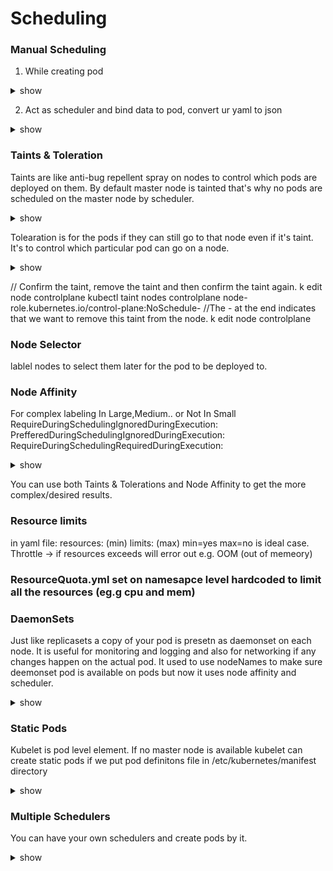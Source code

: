 # Scheduling


### Manual Scheduling

1) While creating pod

<details><summary>show</summary>
<p>
  
```bash
---
apiVersion: v1
kind: Pod
metadata:
  name: nginx
spec:
  nodeName: controlplane     ---> controlplane is the node name
  containers:
  -  image: nginx
     name: nginx
```

</p>
</details>



2) Act as scheduler and bind data to pod, convert ur yaml to json 


<details><summary>show</summary>
<p>
  
```bash
kubectl get nodes
kubectl get pods -o wide


kubectl get pods --selector env=dev
kubectl get pods --selector env=dev --no-headers | wc -l
kubectl get pods --selector bu=finance --no-headers | wc -l
kubectl get all --selector env=prod --no-headers | wc -l
kubectl get all --selector env=prod,bu=finance,tier=frontend


---
apiVersion: apps/v1
kind: ReplicaSet
metadata:
   name: replicaset-1
spec:
   replicas: 2
   selector:
      matchLabels:
        tier: front-end   
   template:
     metadata:
       labels:
        tier: front-end         ----------------------> changed from nginx to front-end (matched the labels)
     spec:
       containers:
       - name: nginx
         image: nginx 

kubectl apply -f replicaset-definition-1.yaml
```

</p>
</details>


### Taints & Toleration

Taints are like anti-bug repellent spray on nodes to control which pods are deployed on them. By default master node is tainted that's why no pods are scheduled on the master node by scheduler.


<details><summary>show</summary>
<p>
  
```bash
kubectl describe node node01 | grep -i taints
kubectl taint nodes node01 spray=mortein:NoSchedule

```
</p>
</details>

Tolearation is for the pods if they can still go to that node even if it's taint. It's to control which particular pod can go on a node.

<details><summary>show</summary>
<p>
  
```bash
---
apiVersion: v1
kind: Pod
metadata:
  name: bee
spec:
  containers:
  - image: nginx
    name: bee
  tolerations:
  - key: spray
    value: mortein
    effect: NoSchedule
    operator: Equal

kubectl create -f bee-pod.yaml

k describe node controlplane

```
</p>
</details>


// Confirm the taint, remove the taint and then confirm the taint again.
k edit node controlplane
kubectl taint nodes controlplane node-role.kubernetes.io/control-plane:NoSchedule-
//The - at the end indicates that we want to remove this taint from the node.
k edit node controlplane

### Node Selector

lablel nodes to select them later for the pod to be deployed to.

### Node Affinity

For complex labeling
In Large,Medium.. or Not In Small
RequireDuringSchedulingIgnoredDuringExecution:
PrefferedDuringSchedulingIgnoredDuringExecution:
RequireDuringSchedulingRequiredDuringExecution:

<details><summary>show</summary>
<p>
  
```bash
k describe node01
k describe node node01
k label node node01 color=blue
k describe node node01

kubectl create deployment blue --image=nginx --replicas=3

kubectl get nodes --show-labels


---
apiVersion: apps/v1
kind: Deployment
metadata:
  name: blue
spec:
  replicas: 3
  selector:
    matchLabels:
      run: nginx
  template:
    metadata:
      labels:
        run: nginx
    spec:
      containers:
      - image: nginx
        imagePullPolicy: Always
        name: nginx
      affinity:                            -----> added afinity section under below container to move the blue deployment only to node which has label color=blue
        nodeAffinity:
          requiredDuringSchedulingIgnoredDuringExecution:
            nodeSelectorTerms:
            - matchExpressions:
              - key: color
                operator: In
                values:
                - blue


➜  cat new.yaml 
apiVersion: apps/v1
kind: Deployment
metadata:
  creationTimestamp: null
  labels:
    app: red
  name: red
spec:
  replicas: 2
  selector:
    matchLabels:
      app: red
  strategy: {}
  template:
    metadata:
      creationTimestamp: null
      labels:
        app: red
    spec:
      containers:
      - image: nginx
        name: nginx
        resources: {}
      affinity:
        nodeAffinity:
          requiredDuringSchedulingIgnoredDuringExecution:
            nodeSelectorTerms:
            - matchExpressions:
              - key: node-role.kubernetes.io/control-plane
                operator: Exists
status: {}


----------
```

</p>
</details>

You can use both Taints & Tolerations and Node Affinity to get the more complex/desired results.


### Resource limits

in yaml file:
resources: (min)
limits: (max)
min=yes max=no is ideal case.
Throttle -> if resources exceeds will error out e.g. OOM (out of memeory)

### ResourceQuota.yml set on namesapce level hardcoded to limit all the resources (eg.g cpu and mem)


### DaemonSets

Just like replicasets a copy of your pod is presetn as daemonset on each node. It is useful for monitoring and logging and also for networking if any changes happen on the actual pod. It used to use nodeNames to make sure deemonset pod is available on pods but now it uses node affinity and scheduler.

<details><summary>show</summary>
<p>
  
```bash
kubectl get daemonsets --all-namespaces
k describe po --namespace=kube-flannel
k create deployment elasticsearch --image=registry.k8s.io/fluentd-elasticsearch:1.20 -n kube-system --dry-run=client -o yaml > fluentd.yaml
ls
cat fluentd.yaml 
vim fluentd.yaml 
cat fluentd.yaml 
k create -f fluentd.yaml
k get ds --all-namespaces

```
</p>
</details>

### Static Pods

Kubelet is pod level element. If no master node is available kubelet can create static pods if we put pod definitons file in
/etc/kubernetes/manifest 
directory

<details><summary>show</summary>
<p>
  
```bash
kubelet.service
kubectl get pods --all-namespaces
kubectl get pods --all-namespaces -o wide //to find static pod on which nodes
ps -aux | grep kubelet
cat /var/lib/kubelet/config.yaml | grep staticPodPath // find staicpod path
grep -i staticpod /var/lib/kubelet/config.yaml // same as above find static pod path
cat kube-apiserver.yaml | grep -i image
kubectl run --restart=Never --image=busybox static-busybox --dry-run=client -o yaml --command -- sleep 1000 > /etc/kubernetes/manifests/static-busybox.yaml // to create a static pod
kubectl get nodes -o wide
/var/lib/kubelet/config.yaml
kubectl get pods --all-namespaces -o wide  | grep static-greenbox

```
</p>
</details>

### Multiple Schedulers

You can have your own schedulers and create pods by it.

<details><summary>show</summary>
<p>
  
```bash
k get pod kube-scheduler-controlplane --namespace=kube-system
k describe pod kube-scheduler-controlplane --namespace=kube-system
k get serviceaccount -n kube-system 
k get clusterrolebinding
ls
k create -f my-scheduler-configmap.yaml 
cat my-scheduler.yaml
vim  my-scheduler.yaml
k create -f my-scheduler.yaml 
ls
cat nginx-pod.yaml 
vim nginx-pod.yaml 
k create -f nginx-pod.yaml 
k get pods


```
